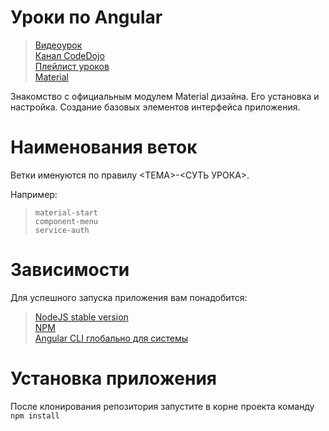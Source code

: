 # Уроки по Angular

> [Видеоурок](https://www.youtube.com/watch?v=d3o-hDf1188)  
[Канал CodeDojo](https://www.youtube.com/channel/UCY10FZglXJ8RL3xB04VpykQ)  
[Плейлист уроков](https://www.youtube.com/playlist?list=PLqHlAwsJRxANhhHlAlazVrbX69UMJ9Bcu)  
[Material](https://material.angular.io)

Знакомство с официальным модулем Material дизайна. Его установка и настройка. Создание базовых элементов интерфейса приложения.

# Наименования веток
Ветки именуются по правилу <ТЕМА>-<СУТЬ УРОКА>.  

Например:
> ``material-start``  
> ``component-menu``  
> ``service-auth``

# Зависимости
Для успешного запуска приложения вам понадобится:
> [NodeJS stable version](http://nodejs.org)  
> [NPM](https://www.npmjs.com/)  
> [Angular CLI глобально для системы](https://www.youtube.com/watch?v=cKod7WX0qUc&index=1&list=PLqHlAwsJRxANhhHlAlazVrbX69UMJ9Bcu)

# Установка приложения
После клонирования репозитория запустите в корне проекта команду ``npm install``
